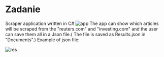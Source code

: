 # Zadanie
Scraper application written in C#
![app](https://user-images.githubusercontent.com/45287848/208302971-c065f438-14d1-4cd3-8cfb-ac4da44706e9.jpg)
The app can show which articles will be scraped from the "reuters.com" and "investing.com" and the user can save them all in a Json file.( The file is saved as Results.json in "Documents".)
Example of json file:

![res](https://user-images.githubusercontent.com/45287848/208303327-6a30ad9c-b167-40f9-b090-34523ef1f62a.jpg)

